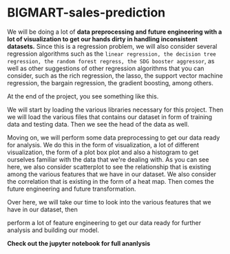 # BIGMART-sales-prediction


We will be doing a lot of **data preprocessing and future engineering with a lot of visualization to get
our hands dirty in handling inconsistent datasets.**
Since this is a regression problem, we will also consider several regression algorithms such as the
`linear regression, the decision tree regression, the random forest regress, the SDG booster aggressor`,
as well as other suggestions of other regression algorithms that you can consider, such as the rich
regression, the lasso, the support vector machine regression, the bargain regression, the gradient
boosting, among others.

At the end of the project, you see something like this.

We will start by loading the various libraries necessary for this project.
Then we will load the various files that contains our dataset in form of training data and testing data.
Then we see the head of the data as well.


Moving on, we will perform some data preprocessing to get our data ready for analysis.
We do this in the form of visualization, a lot of different visualization, the form of a plot box
plot and also a histogram to get ourselves familiar with the data that we're dealing with.
As you can see here, we also consider scatterplot to see the relationship that is existing among the
various features that we have in our dataset.
We also consider the correlation that is existing in the form of a heat map.
Then comes the future engineering and future transformation.

Over here, we will take our time to look into the various features that we have in our dataset, then

perform a lot of feature engineering to get our data ready for further analysis and building our model.

**Check out the jupyter notebook for full ananlysis**
